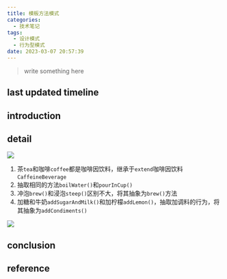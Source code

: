 ```yaml
---
title: 模板方法模式
categories:
  - 技术笔记
tags:
  - 设计模式
  - 行为型模式
date: 2023-03-07 20:57:39
---
```


>write something here


## last updated timeline


## introduction


## detail
![](http://www.plantuml.com/plantuml/uml/ZOwn2i8m54NtV4L6HUm_Q0SHT571-PdSbc2QF5uI7SH_Dz2XWYYkvy8zntXAIPiuD1a3UyfesjXrW7weXRv5PpKBc0G76CUOpTLon6JjiVGags3tpb-dWMEHRMWBJ-WYk8-t6t71fhSbEd-kLgdegPJvp3c1_cdPOOZXPqJA0DUtDVLV_2y0)

1. 茶`tea`和咖啡`coffee`都是咖啡因饮料，继承于`extend`咖啡因饮料`CaffeineBeverage`
2. 抽取相同的方法`boilWater()`和`pourInCup()`
3. 冲泡`brew()`和浸泡`steep()`区别不大，将其抽象为`brew()`方法
4. 加糖和牛奶`addSugarAndMilk()`和加柠檬`addLemon()`，抽取加调料的行为，将其抽象为`addCondiments()`

![](http://cdn-0.plantuml.com/plantuml/png/bP6x3i8m34NtV4KabbQe_G8MwCGAI0o8mKqDYjGybBXbAENR2Nq8YGA2CRQFxxsEAC5xBenA2PKjWJ3DpEc4o1isuxMH1OUYo8mkf49DFeh7Skxm4buj4zCLIsi3F-UD9o0fsfvG87Mq9IVr-N2CMVBI5frkD6qGGYS4kIS7WlWRnGm2B3Mki4O7vuVzMqzRXnOSRb18YvtzPbpKViZtCZ0adG-vZIptGT8zIzPKRgspodwwnmxXztkoxy4MroHvzs5_Oy7K7G00)


## conclusion


## reference
